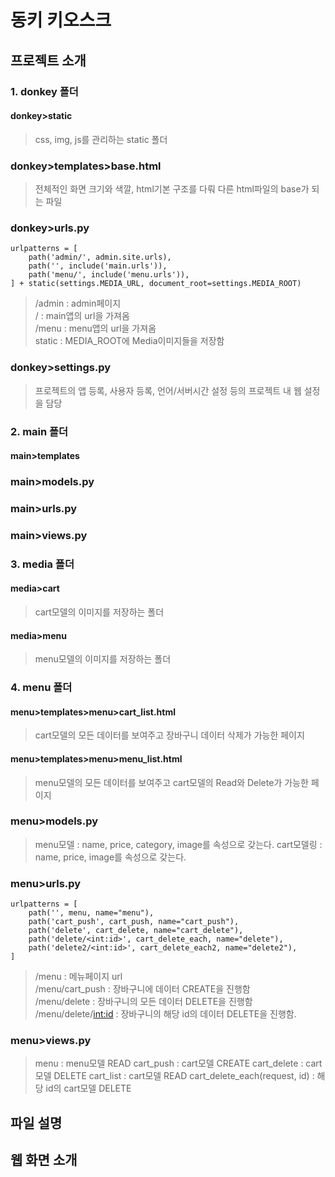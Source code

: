 # 동키 키오스크   
## 프로젝트 소개
### 1. donkey 폴더
#### donkey>static
> css, img, js를 관리하는 static 폴더   

### donkey>templates>base.html
> 전체적인 화면 크기와 색깔, html기본 구조를 다뤄 다른 html파일의 base가 되는 파일   

### donkey>urls.py
```
urlpatterns = [
    path('admin/', admin.site.urls),
    path('', include('main.urls')),
    path('menu/', include('menu.urls')),
] + static(settings.MEDIA_URL, document_root=settings.MEDIA_ROOT)
```

> /admin : admin페이지   
> / : main앱의 url을 가져옴   
> /menu : menu앱의 url을 가져옴   
> static : MEDIA_ROOT에 Media이미지들을 저장함   

### donkey>settings.py
> 프로젝트의 앱 등록, 사용자 등록, 언어/서버시간 설정 등의 프로젝트 내 웹 설정을 담당   

### 2. main 폴더
#### main>templates
>   

### main>models.py
>   

### main>urls.py
>  

### main>views.py
> 

### 3. media 폴더
#### media>cart
> cart모델의 이미지를 저장하는 폴더

#### media>menu
> menu모델의 이미지를 저장하는 폴더


### 4. menu 폴더
#### menu>templates>menu>cart_list.html
> cart모델의 모든 데이터를 보여주고 장바구니 데이터 삭제가 가능한 페이지

#### menu>templates>menu>menu_list.html
> menu모델의 모든 데이터를 보여주고 cart모델의 Read와 Delete가 가능한 페이지

### menu>models.py
>  menu모델 : name, price, category, image를 속성으로 갖는다.
>  cart모델링 : name, price, image를 속성으로 갖는다.

### menu>urls.py
```
urlpatterns = [
    path('', menu, name="menu"),
    path('cart_push', cart_push, name="cart_push"),
    path('delete', cart_delete, name="cart_delete"),
    path('delete/<int:id>', cart_delete_each, name="delete"),
    path('delete2/<int:id>', cart_delete_each2, name="delete2"),
]
```

> /menu : 메뉴페이지 url   
> /menu/cart_push : 장바구니에 데이터 CREATE을 진행함   
> /menu/delete : 장바구니의 모든 데이터 DELETE을 진행함   
> /menu/delete/<int:id> : 장바구니의 해당 id의 데이터 DELETE을 진행함. 

### menu>views.py
> menu : menu모델 READ
> cart_push : cart모델 CREATE
> cart_delete : cart모델 DELETE
> cart_list : cart모델 READ
> cart_delete_each(request, id) : 해당 id의 cart모델 DELETE

## 파일 설명

## 웹 화면 소개